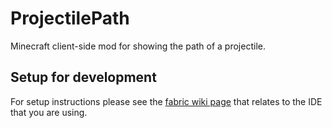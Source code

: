 # ProjectilePath

Minecraft client-side mod for showing the path of a projectile.

## Setup for development

For setup instructions please see the [fabric wiki page](https://fabricmc.net/wiki/tutorial:setup) that relates to the IDE that you are using.
